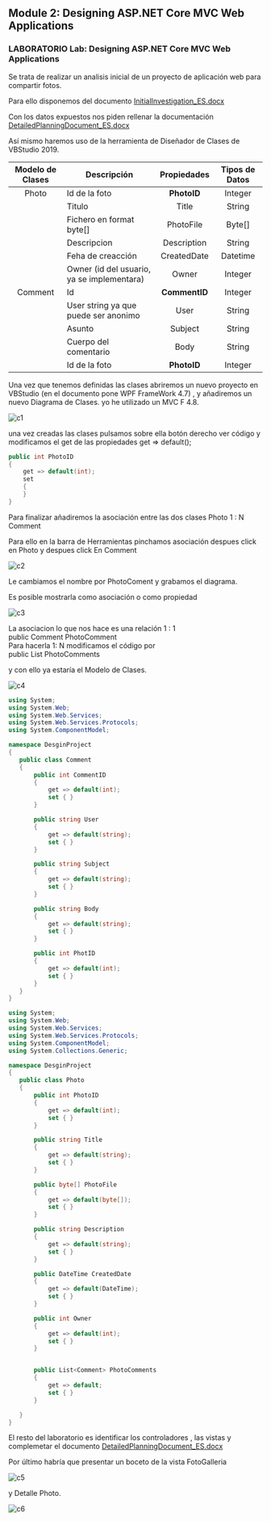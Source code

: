 ## Module 2: Designing ASP.NET Core MVC Web Applications

###  LABORATORIO Lab: Designing ASP.NET Core MVC Web Applications

Se trata de realizar un analisis inicial de un proyecto de aplicación web para compartir fotos.

Para ello disponemos del documento [InitialInvestigation_ES.docx](documentacion/InitialInvestigation_ES.docx)

Con los datos expuestos nos piden rellenar la documentación [DetailedPlanningDocument_ES.docx](documentacion/DetailedPlanningDocument_ES.docx)

Así mismo haremos uso de la herramienta de Diseñador de Clases de VBStudio 2019.

| Modelo de Clases | Descripción | Propiedades |Tipos de Datos
| :---: | --- | :---: |  :---:
| Photo | Id de la foto | __PhotoID__ | Integer
| |	Titulo |  Title	| String
| | Fichero en format byte[] |PhotoFile | Byte[]
| | Descripcion | Description |	String
| | Feha de creacción | CreatedDate	| Datetime
| | Owner (id del usuario, ya se implementara) | Owner | Integer
| Comment | Id  | __CommentID__  | Integer
| | User  string ya que puede ser anonimo  | User  |  String
| | Asunto | Subject | String
| | Cuerpo del comentario | Body | String
| | Id de la foto | __PhotoID__  | Integer


Una vez que tenemos definidas las clases abriremos un nuevo proyecto en VBStudio (en el documento pone WPF FrameWork 4.7) , y añadiremos un nuevo Diagrama de Clases.
yo he utilizado un MVC F 4.8.

![c1](imagenes/c1.PNG)

una vez creadas las clases pulsamos sobre ella botón derecho ver código y modificamos el get de las propiedades get => default(<Tipo>); 

````c#
public int PhotoID
{
	get => default(int);
	set
	{
	}
}
````

Para finalizar añadiremos la asociación entre las dos clases
 Photo 1 : N Comment
 
 Para ello en la barra de Herramientas pinchamos asociación despues click en Photo y despues click En Comment
 
  ![c2](imagenes/c2.PNG)
 
 Le cambiamos el nombre por PhotoComent y grabamos el diagrama.
 
Es posible mostrarla como asociación o como propiedad  
 
  ![c3](imagenes/c3.PNG)
 
 
 La asociacion lo que nos hace es una relación 1 : 1  
 public Comment PhotoComment  
 Para hacerla 1: N modificamos el código por 		
 public List<Comment> PhotoComments  
 
 y con ello ya estaría el Modelo de Clases.
 
  ![c4](imagenes/c4.PNG)
 
 ````c# 
using System;
using System.Web;
using System.Web.Services;
using System.Web.Services.Protocols;
using System.ComponentModel;

namespace DesginProject
{
    public class Comment
    {
        public int CommentID
        {
            get => default(int);
            set { }
        }

        public string User
        {
            get => default(string);
            set { }
        }

        public string Subject
        {
            get => default(string);
            set { }
        }

        public string Body
        {
            get => default(string);
            set { }
        }

        public int PhotID
        {
            get => default(int);
            set { }
        }
    }
}

using System;
using System.Web;
using System.Web.Services;
using System.Web.Services.Protocols;
using System.ComponentModel;
using System.Collections.Generic;

namespace DesginProject
{
    public class Photo
    {
        public int PhotoID
        {
            get => default(int);
            set { }
        }

        public string Title
        {
            get => default(string);
            set { }
        }

        public byte[] PhotoFile
        {
            get => default(byte[]);
            set { }
        }

        public string Description
        {
            get => default(string);
            set { }
        }

        public DateTime CreatedDate
        {
            get => default(DateTime);
            set { }
        }

        public int Owner
        {
            get => default(int);
            set { }
        }


        public List<Comment> PhotoComments
        {
            get => default;
            set { }
        }

    }
}
````
 
 
 El resto del laboratorio es identificar los controladores , las vistas y complemetar el documento [DetailedPlanningDocument_ES.docx](documentacion/DetailedPlanningDocument_ES.docx)


 Por  último habría que presentar un boceto de la vista FotoGalleria

  ![c5](imagenes/c5.PNG)


  y Detalle Photo.

![c6](imagenes/c6.PNG)